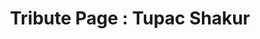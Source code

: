 ---
title: "Tribute Page : Tupac Shakur"
title_fr: "Page Hommage : Tupac Shakur"
order: 9
description: "HTML/SCSS Project created for the 'Responsive Web Design' certification on freeCodeCamp."
description_fr: "Projet HTML/SCSS réalisé pour la certification 'Responsive Web Design' sur freeCodeCamp."
featuredImage: ../../images/development/fcc-tribute-page.jpg
url: "https://codepen.io/anhek/debug/ZEzeRWz"
source_url: "https://codepen.io/anhek/pen/ZEzeRWz"
tags: ["webdesign", "html", "scss"]
tags_fr: ["webdesign", "html", "scss"]
---